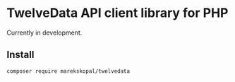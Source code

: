 # TwelveData API client library for PHP

Currently in development.

## Install

`
    composer require marekskopal/twelvedata
`

